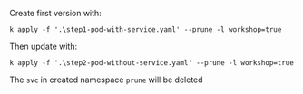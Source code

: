 Create first version with:
```
k apply -f '.\step1-pod-with-service.yaml' --prune -l workshop=true
```

Then update with:
```
k apply -f '.\step2-pod-without-service.yaml' --prune -l workshop=true
```

The `svc` in created namespace `prune` will be deleted
